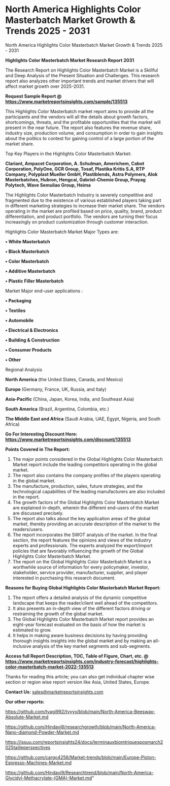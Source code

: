 # North America Highlights Color Masterbatch Market Growth & Trends 2025 - 2031
North America Highlights Color Masterbatch Market Growth & Trends 2025 - 2031

<strong>Highlights Color Masterbatch Market Research Report 2031</strong>

The Research Report on Highlights Color Masterbatch Market is a Skillful and Deep Analysis of the Present Situation and Challenges. This research report also analyzes other important trends and market drivers that will affect market growth over 2025-2031.

<strong>Request Sample Report @ <a href=https://www.marketreportsinsights.com/sample/135513>https://www.marketreportsinsights.com/sample/135513</a></strong>

This Highlights Color Masterbatch market report aims to provide all the participants and the vendors will all the details about growth factors, shortcomings, threats, and the profitable opportunities that the market will present in the near future. The report also features the revenue share, industry size, production volume, and consumption in order to gain insights about the politics to contest for gaining control of a large portion of the market share.

Top Key Players in the Highlights Color Masterbatch Market:

<strong>Clariant, Ampacet Corporation, A. Schulman, Americhem, Cabot Corporation, PolyOne, GCR Group, Tosaf, Plastika Kritis S.A, RTP Company, Polyplast Mueller GmbH, Plastiblends, Astra Polymers, Alok Masterbatches, Hubron, Hengcai, Gabriel-Chemie Group, Prayag Polytech, Wave Semuliao Group, Heima</strong>

The Highlights Color Masterbatch Industry is severely competitive and fragmented due to the existence of various established players taking part in different marketing strategies to increase their market share. The vendors operating in the market are profiled based on price, quality, brand, product differentiation, and product portfolio. The vendors are turning their focus increasingly on product customization through customer interaction.

Highlights Color Masterbatch Market Major Types are:

<strong>• White Masterbatch

• Black Masterbatch

• Color Masterbatch

• Additive Masterbatch

• Plastic Filler Masterbatch</strong>

Market Major end-user applications :

<strong>• Packaging

• Textiles

• Automobile

• Electrical & Electronics

• Building & Construction

• Consumer Products

• Other</strong>

Regional Analysis

</u><strong><b>North America</b></strong> (the United States, Canada, and Mexico)

<strong><b>Europe </b></strong>(Germany, France, UK, Russia, and Italy)

<strong><b>Asia-Pacific</b></strong> (China, Japan, Korea, India, and Southeast Asia)

<strong><b>South America</b></strong> (Brazil, Argentina, Colombia, etc.)

<strong><b>The Middle East and Africa</b></strong> (Saudi Arabia, UAE, Egypt, Nigeria, and South Africa)

<strong>Go For Interesting Discount Here: <a href=https://www.marketreportsinsights.com/discount/135513>https://www.marketreportsinsights.com/discount/135513</a></strong>

<strong>Points Covered in The Report:</strong>
<ol>
  <li>The major points considered in the Global Highlights Color Masterbatch Market report include the leading competitors operating in the global market.</li>
  <li>The report also contains the company profiles of the players operating in the global market.</li>
  <li>The manufacture, production, sales, future strategies, and the technological capabilities of the leading manufacturers are also included in the report.</li>
  <li>The growth factors of the Global Highlights Color Masterbatch Market are explained in-depth, wherein the different end-users of the market are discussed precisely.</li>
  <li>The report also talks about the key application areas of the global market, thereby providing an accurate description of the market to the readers/users.</li>
  <li>The report incorporates the SWOT analysis of the market. In the final section, the report features the opinions and views of the industry experts and professionals. The experts analyzed the export/import policies that are favorably influencing the growth of the Global Highlights Color Masterbatch Market.</li>
  <li>The report on the Global Highlights Color Masterbatch Market is a worthwhile source of information for every policymaker, investor, stakeholder, service provider, manufacturer, supplier, and player interested in purchasing this research document.</li>
</ol>
<strong>Reasons for Buying Global Highlights Color Masterbatch Market Report:</strong>

<ol>
  <li>The report offers a detailed analysis of the dynamic competitive landscape that keeps the reader/client well ahead of the competitors.</li>
  <li>It also presents an in-depth view of the different factors driving or restraining the growth of the global market.</li>
  <li>The Global Highlights Color Masterbatch Market report provides an eight-year forecast evaluated on the basis of how the market is estimated to grow.</li>
  <li>It helps in making aware business decisions by having providing thorough insights insights into the global market and by making an all-inclusive analysis of the key market segments and sub-segments.</li>
</ol>
<strong>Access full Report Description, TOC, Table of Figure, Chart, etc. @ <a href=https://www.marketreportsinsights.com/industry-forecast/highlights-color-masterbatch-market-2022-135513>https://www.marketreportsinsights.com/industry-forecast/highlights-color-masterbatch-market-2022-135513</a></strong>


Thanks for reading this article; you can also get individual chapter wise section or region wise report version like Asia, United States, Europe.

<strong>Contact Us:</strong>
sales@marketreportsinsights.com

<strong>Our other reports:</strong>

<a href=https://github.com/tyagi992/tyyyy/blob/main/North-America-Beeswax-Absolute-Market.md>https://github.com/tyagi992/tyyyy/blob/main/North-America-Beeswax-Absolute-Market.md</a>

<a href=https://github.com/Hindavi8/researchgrowth/blob/main/North-America-Nano-diamond-Powder-Market.md>https://github.com/Hindavi8/researchgrowth/blob/main/North-America-Nano-diamond-Powder-Market.md</a>

<a href=https://issuu.com/reportsinsights24/docs/terminauxbiomtriquesposmarch2025tailleperspectives>https://issuu.com/reportsinsights24/docs/terminauxbiomtriquesposmarch2025tailleperspectives</a>

<a href=https://github.com/cargo4256/Market-trends/blob/main/Europe-Piston-Espresso-Machines-Market.md>https://github.com/cargo4256/Market-trends/blob/main/Europe-Piston-Espresso-Machines-Market.md</a>

<a href=https://github.com/Hindavi9/Researchtrend/blob/main/North-America-Glycidyl-Methacrylate-(GMA)-Market.md>https://github.com/Hindavi9/Researchtrend/blob/main/North-America-Glycidyl-Methacrylate-(GMA)-Market.md</a>"
